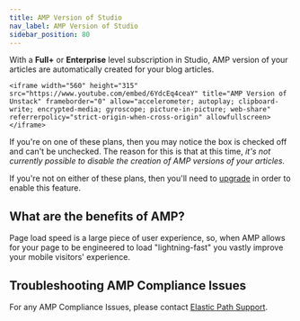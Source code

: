 ```yaml
---
title: AMP Version of Studio
nav_label: AMP Version of Studio
sidebar_position: 80
---
```


With a **Full+** or **Enterprise** level subscription in Studio, AMP version of your articles are automatically created for your blog articles.

    <iframe width="560" height="315" src="https://www.youtube.com/embed/6YdcEq4ceaY" title="AMP Version of Unstack" frameborder="0" allow="accelerometer; autoplay; clipboard-write; encrypted-media; gyroscope; picture-in-picture; web-share" referrerpolicy="strict-origin-when-cross-origin" allowfullscreen></iframe>

If you're on one of these plans, then you may notice the box is checked off and can't be unchecked. The reason for this is that at this time, *it's not currently possible to disable the creation of AMP versions of your articles.*

If you're not on either of these plans, then you'll need to [upgrade](/docs/studio/Settings/account-management/Upgrading-your-Unstack-Account) in order to enable this feature.

## What are the benefits of AMP?

Page load speed is a large piece of user experience, so, when AMP allows for your page to be engineered to load "lightning-fast" you vastly improve your mobile visitors' experience.

## Troubleshooting AMP Compliance Issues

For any AMP Compliance Issues, please contact [Elastic Path Support](https://support.elasticpath.com/hc/en-us).
